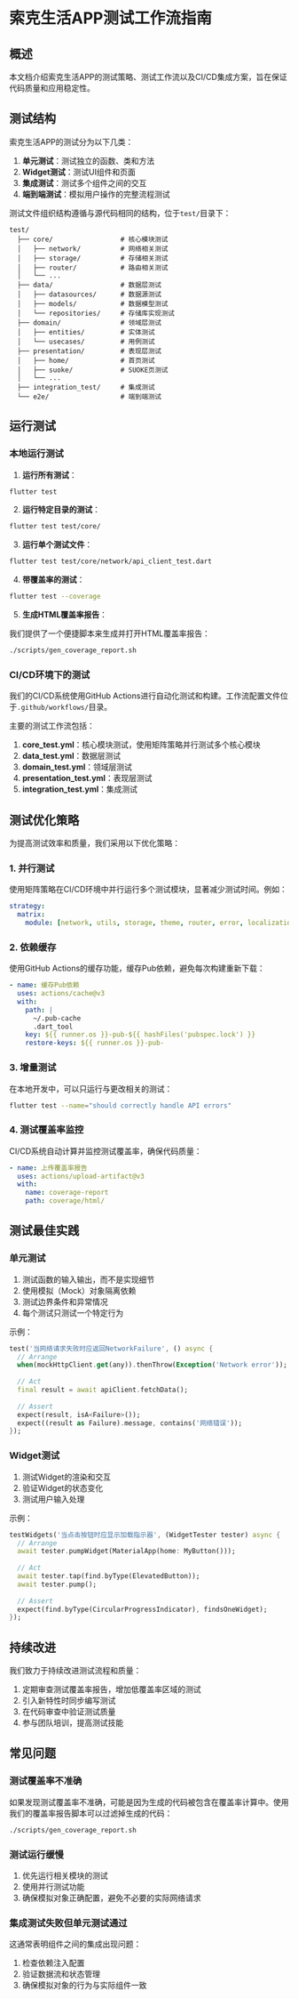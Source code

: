 # 索克生活APP测试工作流指南

## 概述

本文档介绍索克生活APP的测试策略、测试工作流以及CI/CD集成方案，旨在保证代码质量和应用稳定性。

## 测试结构

索克生活APP的测试分为以下几类：

1. **单元测试**：测试独立的函数、类和方法
2. **Widget测试**：测试UI组件和页面
3. **集成测试**：测试多个组件之间的交互
4. **端到端测试**：模拟用户操作的完整流程测试

测试文件组织结构遵循与源代码相同的结构，位于`test/`目录下：

```
test/
  ├── core/                 # 核心模块测试
  │   ├── network/          # 网络相关测试
  │   ├── storage/          # 存储相关测试
  │   ├── router/           # 路由相关测试
  │   └── ...
  ├── data/                 # 数据层测试
  │   ├── datasources/      # 数据源测试
  │   ├── models/           # 数据模型测试
  │   └── repositories/     # 存储库实现测试
  ├── domain/               # 领域层测试
  │   ├── entities/         # 实体测试
  │   └── usecases/         # 用例测试
  ├── presentation/         # 表现层测试
  │   ├── home/             # 首页测试
  │   ├── suoke/            # SUOKE页测试
  │   └── ...
  ├── integration_test/     # 集成测试
  └── e2e/                  # 端到端测试
```

## 运行测试

### 本地运行测试

1. **运行所有测试**：

```bash
flutter test
```

2. **运行特定目录的测试**：

```bash
flutter test test/core/
```

3. **运行单个测试文件**：

```bash
flutter test test/core/network/api_client_test.dart
```

4. **带覆盖率的测试**：

```bash
flutter test --coverage
```

5. **生成HTML覆盖率报告**：

我们提供了一个便捷脚本来生成并打开HTML覆盖率报告：

```bash
./scripts/gen_coverage_report.sh
```

### CI/CD环境下的测试

我们的CI/CD系统使用GitHub Actions进行自动化测试和构建。工作流配置文件位于`.github/workflows/`目录。

主要的测试工作流包括：

1. **core_test.yml**：核心模块测试，使用矩阵策略并行测试多个核心模块
2. **data_test.yml**：数据层测试
3. **domain_test.yml**：领域层测试
4. **presentation_test.yml**：表现层测试
5. **integration_test.yml**：集成测试

## 测试优化策略

为提高测试效率和质量，我们采用以下优化策略：

### 1. 并行测试

使用矩阵策略在CI/CD环境中并行运行多个测试模块，显著减少测试时间。例如：

```yaml
strategy:
  matrix:
    module: [network, utils, storage, theme, router, error, localization, sync]
```

### 2. 依赖缓存

使用GitHub Actions的缓存功能，缓存Pub依赖，避免每次构建重新下载：

```yaml
- name: 缓存Pub依赖
  uses: actions/cache@v3
  with:
    path: |
      ~/.pub-cache
      .dart_tool
    key: ${{ runner.os }}-pub-${{ hashFiles('pubspec.lock') }}
    restore-keys: ${{ runner.os }}-pub-
```

### 3. 增量测试

在本地开发中，可以只运行与更改相关的测试：

```bash
flutter test --name="should correctly handle API errors"
```

### 4. 测试覆盖率监控

CI/CD系统自动计算并监控测试覆盖率，确保代码质量：

```yaml
- name: 上传覆盖率报告
  uses: actions/upload-artifact@v3
  with:
    name: coverage-report
    path: coverage/html/
```

## 测试最佳实践

### 单元测试

1. 测试函数的输入输出，而不是实现细节
2. 使用模拟（Mock）对象隔离依赖
3. 测试边界条件和异常情况
4. 每个测试只测试一个特定行为

示例：

```dart
test('当网络请求失败时应返回NetworkFailure', () async {
  // Arrange
  when(mockHttpClient.get(any)).thenThrow(Exception('Network error'));
  
  // Act
  final result = await apiClient.fetchData();
  
  // Assert
  expect(result, isA<Failure>());
  expect((result as Failure).message, contains('网络错误'));
});
```

### Widget测试

1. 测试Widget的渲染和交互
2. 验证Widget的状态变化
3. 测试用户输入处理

示例：

```dart
testWidgets('当点击按钮时应显示加载指示器', (WidgetTester tester) async {
  // Arrange
  await tester.pumpWidget(MaterialApp(home: MyButton()));
  
  // Act
  await tester.tap(find.byType(ElevatedButton));
  await tester.pump();
  
  // Assert
  expect(find.byType(CircularProgressIndicator), findsOneWidget);
});
```

## 持续改进

我们致力于持续改进测试流程和质量：

1. 定期审查测试覆盖率报告，增加低覆盖率区域的测试
2. 引入新特性时同步编写测试
3. 在代码审查中验证测试质量
4. 参与团队培训，提高测试技能

## 常见问题

### 测试覆盖率不准确

如果发现测试覆盖率不准确，可能是因为生成的代码被包含在覆盖率计算中。使用我们的覆盖率报告脚本可以过滤掉生成的代码：

```bash
./scripts/gen_coverage_report.sh
```

### 测试运行缓慢

1. 优先运行相关模块的测试
2. 使用并行测试功能
3. 确保模拟对象正确配置，避免不必要的实际网络请求

### 集成测试失败但单元测试通过

这通常表明组件之间的集成出现问题：

1. 检查依赖注入配置
2. 验证数据流和状态管理
3. 确保模拟对象的行为与实际组件一致 